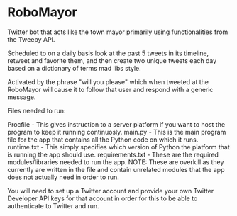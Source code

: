 # RoboMayor
Twitter bot that acts like the town mayor primarily using functionalities from the Tweepy API.

Scheduled to on a daily basis look at the past 5 tweets in its timeline, retweet and favorite them, and then create two
unique tweets each day based on a dictionary of terms mad libs style.

Activated by the phrase "will you please" which when tweeted at the RoboMayor will cause it to follow that user and respond
with a generic message.


Files needed to run:

Procfile - This gives instruction to a server platform if you want to host the program to keep it running continuosly.
main.py - This is the main program file for the app that contains all the Python code on which it runs.
runtime.txt - This simply specifies which version of Python the platform that is running the app should use.
requirements.txt - These are the required modules/libraries needed to run the app. NOTE: These are overkill as they currently are written in the file and contain unrelated modules that the app does not actually need in order to run.


You will need to set up a Twitter account and provide your own Twitter Developer API keys for that account in order for this to be able to authenticate to Twitter and run.
